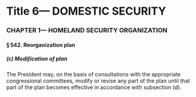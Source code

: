 
# Title 6— DOMESTIC SECURITY
### CHAPTER 1— HOMELAND SECURITY ORGANIZATION
#### § 542. Reorganization plan
##### (c) Modification of plan

The President may, on the basis of consultations with the appropriate congressional committees, modify or revise any part of the plan until that part of the plan becomes effective in accordance with subsection (d).
